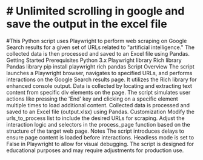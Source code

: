 # # Unlimited scrolling in google and save the output in the excel file
#This Python script uses Playwright to perform web scraping on Google Search results for a given set of URLs related to "artificial intelligence." The collected data is then processed and saved to an Excel file using Pandas.
Getting Started
Prerequisites
Python 3.x
Playwright library
Rich library
Pandas library
pip install playwright rich pandas
Script Overview
The script launches a Playwright browser, navigates to specified URLs, and performs interactions on the Google Search results page.
It utilizes the Rich library for enhanced console output.
Data is collected by locating and extracting text content from specific div elements on the page.
The script simulates user actions like pressing the 'End' key and clicking on a specific element multiple times to load additional content.
Collected data is processed and saved to an Excel file (output.xlsx) using Pandas.
Customization
Modify the urls_to_process list to include the desired URLs for scraping.
Adjust the interaction logic and selectors in the process_page function based on the structure of the target web page.
Notes
The script introduces delays to ensure page content is loaded before interactions.
Headless mode is set to False in Playwright to allow for visual debugging.
The script is designed for educational purposes and may require adjustments for production use.
